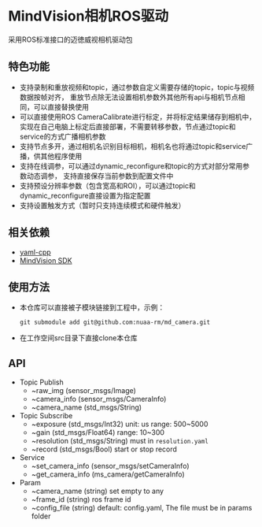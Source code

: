 # MindVision相机ROS驱动
采用ROS标准接口的迈徳威视相机驱动包

## 特色功能
* 支持录制和重放视频和topic，通过参数自定义需要存储的topic，topic与视频数据按帧对齐，
重放节点除无法设置相机参数外其他所有api与相机节点相同，可以直接替换使用
* 可以直接使用ROS CameraCalibrate进行标定，并将标定结果储存到相机中， 
实现在自己电脑上标定后直接部署，不需要转移参数，节点通过topic和service的方式广播相机参数
* 支持节点多开，通过相机名识别目标相机，相机名也将通过topic和service广播，供其他程序使用
* 支持在线调参，可以通过dynamic_reconfigure和topic的方式对部分常用参数动态调参，
支持直接保存当前参数到配置文件中
* 支持预设分辨率参数（包含宽高和ROI），可以通过topic和dynamic_reconfigure直接设置为指定配置
* 支持设置触发方式（暂时只支持连续模式和硬件触发）

## 相关依赖
* [yaml-cpp](https://github.com/jbeder/yaml-cpp)
* [MindVision SDK](https://mindvision.com.cn/rjxz/list_12.aspx?lcid=138)

## 使用方法
* 本仓库可以直接被子模块链接到工程中，示例：
    ```shell
    git submodule add git@github.com:nuaa-rm/md_camera.git 
    ```
* 在工作空间src目录下直接clone本仓库

## API
* Topic Publish
  * ~raw_img (sensor_msgs/Image)
  * ~camera_info (sensor_msgs/CameraInfo)
  * ~camera_name (std_msgs/String)
* Topic Subscribe
  * ~exposure (std_msgs/Int32)  unit: us  range: 500\~5000
  * ~gain (std_msgs/Float64)  range: 10\~300
  * ~resolution (std_msgs/String)  must in `resolution.yaml`
  * ~record (std_msgs/Bool)  start or stop record
* Service
  * ~set_camera_info (sensor_msgs/setCameraInfo)
  * ~get_camera_info (ms_camera/getCameraInfo)
* Param
  * ~camera_name (string)  set empty to any
  * ~frame_id (string)  ros frame id
  * ~config_file (string)  default: config.yaml, The file must be in params folder
